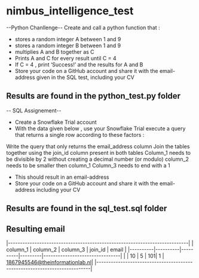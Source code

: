 # nimbus_intelligence_test

--Python Chanllenge--
Create and call a python function that : 
- stores a random integer A between 1 and 9
- stores a random integer B between 1 and 9
- multiplies A and B together as C
- Prints A and C for every result until C = 4
- If C = 4 , print ‘Success!’ and the results for A and B
- Store your code on a GitHub account and share it with the email-address given in the SQL test, including your CV
## Results are found in the python_test.py folder

-- SQL Assignement--
- Create a Snowflake Trial account
- With the data given below , use your Snowflake Trial execute a query that returns a single row according to these factors :

Write the query that only returns the email_address column
Join the tables together using the join_id column present in both tables
Column_1 needs to be divisible by 2 without creating a decimal number (or modulo)
column_2 needs to be smaller then column_1
Column_3 needs to end with a 1

- This should result in an email-address
- Store your code on a GitHub account and share it with the email-address including your CV
## Results are found in the sql_test.sql folder

## Resulting email 
|---------------------------------------------------------------------------|
| column_1 | column_2 | column_3 | join_id | email                          |
|----------|----------|----------|---------|--------------------------------|                                                                   |
|       10 |        5 |       101|       1 | 1867945546@theinformationlab.nl|
|---------------------------------------------------------------------------|
